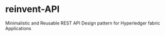 # reinvent-API
Minimalistic and Reusable REST API Design pattern for Hyperledger fabric Applications
